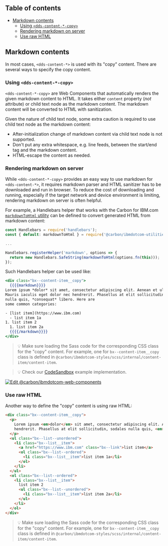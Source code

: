<!-- START doctoc generated TOC please keep comment here to allow auto update -->
<!-- DON'T EDIT THIS SECTION, INSTEAD RE-RUN doctoc TO UPDATE -->
## Table of contents

- [Markdown contents](#markdown-contents)
  - [Using `<dds-content-*-copy>`](#using-dds-content--copy)
  - [Rendering markdown on server](#rendering-markdown-on-server)
  - [Use raw HTML](#use-raw-html)

<!-- END doctoc generated TOC please keep comment here to allow auto update -->

## Markdown contents

In most cases, `<dds-content-*>` is used with its "copy" content. There are several ways to specify the copy content.

### Using `<dds-content-*-copy>`

`<dds-content-*-copy>` are Web Components that automatically renders the given markdown content to HTML. It takes either `content` property (_not_ attribute) or child text node as the markdown content. The markdown content will be converted to HTML with sanitization.

Given the nature of child text node, some extra caution is required to use child text node as the markdown content:

- After-initialization change of markdown content via child text node is not supported.
- Don't put any extra whitespace, e.g. line feeds, between the start/end tag and the markdown content.
- HTML-escape the content as needed.

### Rendering markdown on server

While `<dds-content-*-copy>` provides an easy way to use markdown for `<dds-content-*>`, it requires markdown parser and HTML sanitizer has to be downloaded and run in browser. To reduce the cost of downloading and running, especially if the target network and device environment is limiting, rendering markdown on server is often helpful.

For example, a Handlebars helper that works with the Carbon for IBM.com [`markdownToHtml` utility](https://github.com/carbon-design-system/carbon-for-ibm-dotcom/blob/v1.12.0/packages/utilities/src/utilities/markdownToHtml/markdownToHtml.js) can be defined to convert generated HTML from markdown content:

```javascript
const Handlebars = require('handlebars');
const { default: markdownToHtml } = require('@carbon/ibmdotcom-utilities/lib/utilities/markdownToHtml/markdownToHtml');

...

Handlebars.registerHelper('markdown', options => {
  return new Handlebars.SafeString(markdownToHtml(options.fn(this)));
});
```

Such Handlebars helper can be used like:

```handlebars
<div class="bx--content-item__copy">
  {{{{markdown}}}}
Lorem ipsum *dolor* sit amet, consectetur adipiscing elit. Aenean et ultricies est.
Mauris iaculis eget dolor nec hendrerit. Phasellus at elit sollicitudin, sodales
nulla quis, *consequat* libero. Here are
some common categories:

- [list item](https://www.ibm.com)
  - list item 1a
1. list item 2
  1. list item 2a
  {{{{/markdown}}}}
</div>
```

> 💡 Make sure loading the Sass code for the corresponding CSS class for the "copy" content. For example, one for `bx--content-item__copy` class is defined in `@carbon/ibmdotcom-styles/scss/internal/content-item/content-item`.

> 💡 Check our
> [CodeSandbox](https://githubbox.com/carbon-design-system/carbon-for-ibm-dotcom/tree/main/packages/web-components/examples/codesandbox/usage/markdown-handlebars)
> example implementation.

[![Edit @carbon/ibmdotcom-web-components](https://codesandbox.io/static/img/play-codesandbox.svg)](https://githubbox.com/carbon-design-system/carbon-for-ibm-dotcom/tree/main/packages/web-components/examples/codesandbox/usage/markdown-handlebars)

### Use raw HTML

Another way to define the "copy" content is using raw HTML:

```html
<div class="bx--content-item__copy">
  <p>
    Lorem ipsum <em>dolor</em> sit amet, consectetur adipiscing elit. Aenean et ultricies est. Mauris iaculis eget dolor nec
    hendrerit. Phasellus at elit sollicitudin, sodales nulla quis, <em>consequat</em> libero. Here are some common categories:
  </p>
  <ul class="bx--list--unordered">
    <li class="bx--list__item">
      <a href="https://www.ibm.com" class="bx--link">list item</a>
      <ol class="bx--list--ordered">
        <li class="bx--list__item">list item 1a</li>
      </ol>
    </li>
  </ul>
  <ol class="bx--list--ordered">
    <li class="bx--list__item">
      list item 2
      <ul class="bx--list--unordered">
        <li class="bx--list__item">list item 2a</li>
      </ul>
    </li>
  </ol>
</div>
```

> 💡 Make sure loading the Sass code for the corresponding CSS class for the "copy" content. For example, one for `bx--content-item__copy` class is defined in `@carbon/ibmdotcom-styles/scss/internal/content-item/content-item`.
